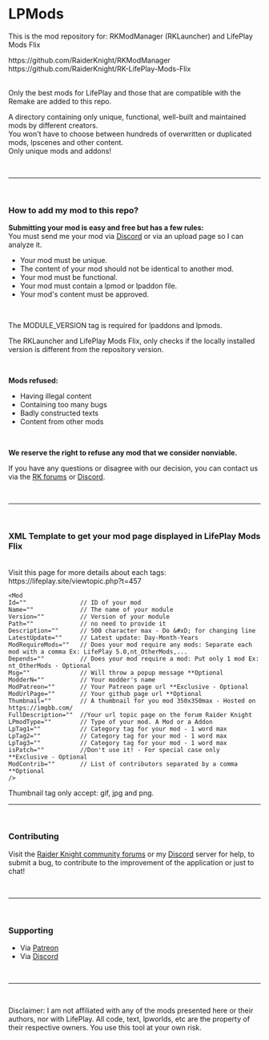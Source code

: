 # LPMods
<p>This is the mod repository for: RKModManager (RKLauncher) and LifePlay Mods Flix</p>
https://github.com/RaiderKnight/RKModManager<br>
https://github.com/RaiderKnight/RK-LifePlay-Mods-Flix<br>
<br>
<p>Only the best mods for LifePlay and those that are compatible with the Remake are added to this repo.</p>
<p>A directory containing only unique, functional, well-built and maintained mods by different creators.<br>
You won't have to choose between hundreds of overwritten or duplicated mods, lpscenes and other content.<br>
Only unique mods and addons!</p>
<br>
<hr>
<br>
<h3>How to add my mod to this repo?</h3>
<p><strong>Submitting your mod is easy and free but has a few rules:</strong><br>
You must send me your mod via <a href="https://discord.gg/d3U9E2wb4Y">Discord</a> or via an upload page so I can analyze it.</p>
<ul><li>Your mod must be unique.</li>
<li>The content of your mod should not be identical to another mod.</li>
<li>Your mod must be functional.</li>
<li>Your mod must contain a lpmod or lpaddon file.</li>
<li>Your mod's content must be approved.</li></ul>
<br>
<p>The MODULE_VERSION tag is required for lpaddons and lpmods.</p> 
<p>The RKLauncher and LifePlay Mods Flix, only checks if the locally installed version is different from the repository version.</p>
<br>
<p><strong>Mods refused:</strong></p>
<ul><li>Having illegal content</li>
<li>Containing too many bugs</li>
<li>Badly constructed texts</li>
<li>Content from other mods</li>
</ul>
<br>
<p><strong>We reserve the right to refuse any mod that we consider nonviable.</strong></p>
<p>If you have any questions or disagree with our decision, you can contact us via the <a href="https://lifeplay.site">RK forums</a> or <a href="https://discord.gg/d3U9E2wb4Y">Discord</a>.</p>
<br>
<hr>
<br>
<h3>XML Template to get your mod page displayed in LifePlay Mods Flix</h3><br>
Visit this page for more details about each tags: https://lifeplay.site/viewtopic.php?t=457<br>

```
<Mod
Id=""               // ID of your mod
Name=""             // The name of your module
Version=""          // Version of your module
Path=""             // no need to provide it
Description=""      // 500 character max - Do &#xD; for changing line
LatestUpdate=""     // Latest update: Day-Month-Years
ModRequireMods=""   // Does your mod require any mods: Separate each mod with a comma Ex: LifePlay 5.0,nt_OtherMods,...
Depends=""          // Does your mod require a mod: Put only 1 mod Ex: nt_OtherMods - Optional
Msg=""              // Will throw a popup message **Optional
ModderN=""          // Your modder's name
ModPatreon=""       // Your Patreon page url **Exclusive - Optional
ModUrlPage=""       // Your github page url **Optional
Thumbnail=""        // A thumbnail for you mod 350x350max - Hosted on https://imgbb.com/
FullDescription=""  //Your url topic page on the forum Raider Knight
LPmodType=""        // Type of your mod. A Mod or a Addon
LpTag1=""           // Category tag for your mod - 1 word max
LpTag2=""           // Category tag for your mod - 1 word max
LpTag3=""           // Category tag for your mod - 1 word max
isPatch=""          //Don't use it! - For special case only **Exclusive - Optional
ModContrib=""       // List of contributors separated by a comma **Optional
/>
```

Thumbnail tag only accept: gif, jpg and png.
<br>
<hr>
<br>
<h3>Contributing</h3>
<p>Visit the <a href="https://lifeplay.site">Raider Knight community forums</a> or my <a href="https://discord.gg/d3U9E2wb4Y">Discord</a> server for help, to submit a bug, to contribute to the improvement of the application or just to chat!</p>
<br>
<hr>
<br>
<h3>Supporting</h3>
<ul>
<li>Via <a href="https://www.patreon.com/raiderknight">Patreon</a></li>
<li>Via <a href="https://www.buymeacoffee.com/raiderknight">Discord</a></li>
</ul>
<br>
<hr>
<br>
<p>Disclaimer: I am not affiliated with any of the mods presented here or their authors, nor with LifePlay. All code, text, lpworlds, etc are the property of their respective owners. You use this tool at your own risk.</p>
<br>